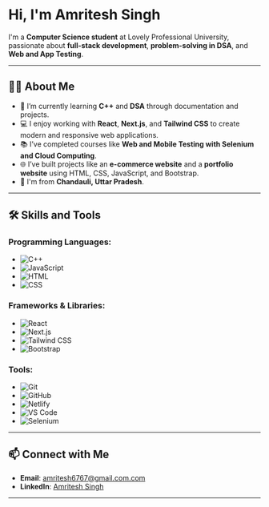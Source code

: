 # Hi, I'm Amritesh Singh

I'm a **Computer Science student** at Lovely Professional University, passionate about **full-stack development**, **problem-solving in DSA**, and **Web and App Testing**.

---

## 👨‍💻 About Me
- 🌱 I’m currently learning **C++** and **DSA** through documentation and projects.
- 💻 I enjoy working with **React**, **Next.js**, and **Tailwind CSS** to create modern and responsive web applications.
- 📚 I’ve completed courses like **Web and Mobile Testing with Selenium and Cloud Computing**.
- 🌐 I’ve built projects like an **e-commerce website** and a **portfolio website** using HTML, CSS, JavaScript, and Bootstrap.
- 📍 I'm from **Chandauli, Uttar Pradesh**.

---

## 🛠️ Skills and Tools
### Programming Languages:
- ![C++](https://img.shields.io/badge/C++-00599C?style=for-the-badge&logo=cplusplus&logoColor=white)
- ![JavaScript](https://img.shields.io/badge/JavaScript-F7DF1E?style=for-the-badge&logo=javascript&logoColor=black)
- ![HTML](https://img.shields.io/badge/HTML-E34F26?style=for-the-badge&logo=html5&logoColor=white)
- ![CSS](https://img.shields.io/badge/CSS-1572B6?style=for-the-badge&logo=css3&logoColor=white)

### Frameworks & Libraries:
- ![React](https://img.shields.io/badge/React-61DAFB?style=for-the-badge&logo=react&logoColor=black)
- ![Next.js](https://img.shields.io/badge/Next.js-000000?style=for-the-badge&logo=nextdotjs&logoColor=white)
- ![Tailwind CSS](https://img.shields.io/badge/TailwindCSS-38B2AC?style=for-the-badge&logo=tailwind-css&logoColor=white)
- ![Bootstrap](https://img.shields.io/badge/Bootstrap-563D7C?style=for-the-badge&logo=bootstrap&logoColor=white)

### Tools:
- ![Git](https://img.shields.io/badge/Git-F05032?style=for-the-badge&logo=git&logoColor=white)
- ![GitHub](https://img.shields.io/badge/GitHub-181717?style=for-the-badge&logo=github&logoColor=white)
- ![Netlify](https://img.shields.io/badge/Netlify-00C7B7?style=for-the-badge&logo=netlify&logoColor=white)
- ![VS Code](https://img.shields.io/badge/VS%20Code-007ACC?style=for-the-badge&logo=visualstudiocode&logoColor=white)
- ![Selenium](https://img.shields.io/badge/Selenium-43B02A?style=for-the-badge&logo=selenium&logoColor=white)



---

## 📫 Connect with Me
- **Email**: [amritesh6767@gmail.com.com](mailto:amritesh6767@gmail.com)
- **LinkedIn**: [Amritesh Singh](https://linkedin.com/in/ammriteshh)

---



